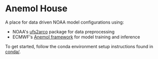 # AnemoI House

A place for data driven NOAA model configurations using:
* NOAA's [ufs2arco](https://github.com/NOAA-PSL/ufs2arco)
  package for data preprocessing
* ECMWF's [AnemoI framework](https://anemoi.readthedocs.io/en/latest/)
  for model training and inference

To get started, follow the conda environment setup instructions found
in [conda/](conda/).

